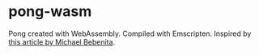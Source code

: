 # pong-wasm

Pong created with WebAssembly. Compiled with Emscripten. Inspired by [this article by Michael Bebenita](https://medium.com/@mbebenita/lets-write-pong-in-webassembly-ac3a8e7c4591).